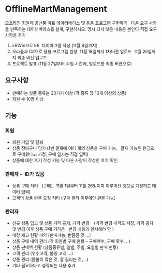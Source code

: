 # OfflineMartManagement

오프라인 회원제 공산품 마트 데이터베이스 및 응용 프로그램 구현하기
 
다음 요구 사항을 만족하는 데이터베이스를 설계, 구현하시오. 명시 되지 않은 내용은 본인이 직접 요구 사항을 추가
 
1) ERWin으로 ER  다이아그램 작성 (11월 4일까지)
2) 오라클과 C#으로 응용 프로그램 완성
 11월 18일까지 1차버젼 업로드
 11월 26일까지 최종 버전 업로드
3) 프로젝트 발표 (11월 27일부터 수업 시간에, 업로드한 최종 버젼으로)
 
## 요구사항
- 판매하는 상품 종류는 20가지 이상 (각 종류 당 10개 이상의 상품)
- 회원 수 10명 이상
 
## 기능 
### 회원
- 회원 가입 및 탈퇴
- 상품 장바구니 담기 (1번 결재에 여러 개의 상품을 구매 가능,
  결재 기능은 현금으로 구매했다고 가정, 구매 일자는 직접 입력)
- 상품에 대한 후기 작성 기능 및 다른 사람이 작성한 후기 확인
 
### 판매자 -  ID가 있음
- 상품 구매 처리
  (구매는 11월 1일부터 11월 26일까지 이루어진 것으로 가정하고 데이터 입력)
- 고객의 상품 환불 요청 처리 (구매 일자 이후에만 환불 가능)
 
### 관리자
- 신규 상품 입고 및 상품 가격 공지, 가격 변경
   (가격 변경 내역도 저장, 가격 공지 및 변경 이후 상품 구매 가격은
  변경 내용과 일치해야 함 )
- 매장 재고 현황 파악 (판매가능, 반품된 것, ..)
- 상품 구매 내역 관리 (각 회원별 구매 현황 – 구매액수, 구매 횟수, ..)
- 상품 판매액 현황 (상품종류별, 일별, 주별, 요일별 판매 현황)
- 고객 관리 (우수고객, 불량 고객, ..)
- 상품 관리 (환불이 많은 것, 잘 팔리는 것, ..)
- 기타 필요하다고 생각되는 내용 추가
